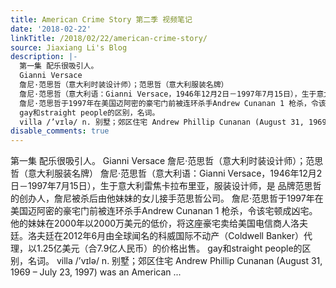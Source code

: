 ```yaml
---
title: American Crime Story 第二季 视频笔记
date: '2018-02-22'
linkTitle: /2018/02/22/american-crime-story/
source: Jiaxiang Li's Blog
description: |-
  第一集 配乐很吸引人。
  Gianni Versace
  詹尼·范思哲（意大利时装设计师）；范思哲（意大利服装名牌）
  詹尼·范思哲（意大利语：Gianni Versace，1946年12月2日－1997年7月15日），生于意大利雷焦卡拉布里亚，服装设计师，是 品牌范思哲的创办人，詹尼被杀后由他妹妹的女儿接手范思哲公司。
  詹尼·范思哲于1997年在美国迈阿密的豪宅门前被连环杀手Andrew Cunanan 1 枪杀，令该宅顿成凶宅。他的妹妹在2000年以2000万美元的低价，将这座豪宅卖给美国电信商人洛夫廷。洛夫廷在2012年6月由全球闻名的科威国际不动产（Coldwell Banker）代理，以1.25亿美元（合7.9亿人民币）的价格出售。
  gay和straight people的区别，名词。
  villa /’vɪlə/ n. 别墅；郊区住宅 Andrew Phillip Cunanan (August 31, 1969 – July 23, 1997) was an American ...
disable_comments: true
---
```

第一集 配乐很吸引人。
Gianni Versace
詹尼·范思哲（意大利时装设计师）；范思哲（意大利服装名牌）
詹尼·范思哲（意大利语：Gianni Versace，1946年12月2日－1997年7月15日），生于意大利雷焦卡拉布里亚，服装设计师，是 品牌范思哲的创办人，詹尼被杀后由他妹妹的女儿接手范思哲公司。
詹尼·范思哲于1997年在美国迈阿密的豪宅门前被连环杀手Andrew Cunanan 1 枪杀，令该宅顿成凶宅。他的妹妹在2000年以2000万美元的低价，将这座豪宅卖给美国电信商人洛夫廷。洛夫廷在2012年6月由全球闻名的科威国际不动产（Coldwell Banker）代理，以1.25亿美元（合7.9亿人民币）的价格出售。
gay和straight people的区别，名词。
villa /’vɪlə/ n. 别墅；郊区住宅 Andrew Phillip Cunanan (August 31, 1969 – July 23, 1997) was an American ...